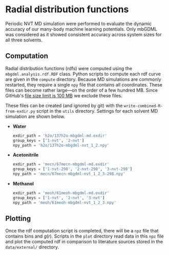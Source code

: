 # Radial distribution functions

Periodic NVT MD simulation were performed to evaluate the dynamic accuracy of our many-body machine learning potentials.
Only mbGDML was considered as it showed consistent accuracy across system sizes for all three solvents.

## Computation

Radial distribution functions (rdfs) were computed using the `mbgdml.analysis.rdf.RDF` class.
Python scripts to compute each rdf curve are given in the `compute` directory.
Because MD simulations are commonly restarted, they require a single `npy` file that contains all coordinates.
These files can become rather large&mdash;on the order of a few hundred MB.
Since GitHub's [file size limit is 100 MB](https://docs.github.com/en/repositories/working-with-files/managing-large-files/about-large-files-on-github#file-size-limits) we exclude these files.

These files can be created (and ignored by git) with the `write-combined-R-from-exdir.py` script in the `utils` directory.
Settings for each solvent MD simulation are shown below.

- **Water**

    ```python
    exdir_path = 'h2o/137h2o-mbgdml-md.exdir'
    group_keys = ['1-nvt', '2-nvt']
    npy_path = 'h2o/137h2o-mbgdml-nvt_1_2.npy'
    ```

- **Acetonitrile**

    ```python
    exdir_path = 'mecn/67mecn-mbgdml-md.exdir'
    group_keys = ['1-nvt-298', '2-nvt-298', '3-nvt-298']
    npy_path = 'mecn/67mecn-mbgdml-nvt_1_2_3-298.npy'
    ```

- **Methanol**

    ```python
    exdir_path = 'meoh/61meoh-mbgdml-md.exdir'
    group_keys = ['1-nvt', '2-nvt', '3-nvt']
    npy_path = 'meoh/61meoh-mbgdml-nvt_1_2_3.npy'
    ```

## Plotting

Once the rdf computation script is completed, there will be a `npz` file that contains bins and $g(r)$.
Scripts in the `plot` directory read data in this `npz` file and plot the computed rdf in comparison to literature sources stored in the `data/external/` directory.
